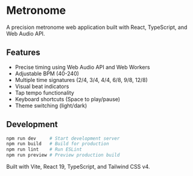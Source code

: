 # Metronome

A precision metronome web application built with React, TypeScript, and Web Audio API.

## Features

- Precise timing using Web Audio API and Web Workers
- Adjustable BPM (40-240)
- Multiple time signatures (2/4, 3/4, 4/4, 6/8, 9/8, 12/8)
- Visual beat indicators
- Tap tempo functionality
- Keyboard shortcuts (Space to play/pause)
- Theme switching (light/dark)

## Development

```bash
npm run dev     # Start development server
npm run build   # Build for production
npm run lint    # Run ESLint
npm run preview # Preview production build
```

Built with Vite, React 19, TypeScript, and Tailwind CSS v4.
